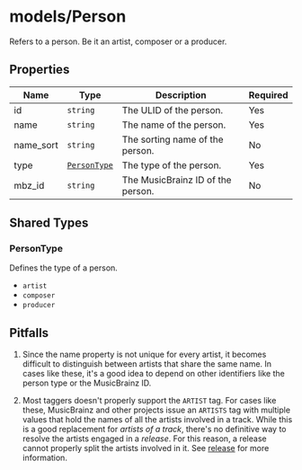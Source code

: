 # models/Person

Refers to a person. Be it an artist, composer or a producer.

## Properties

| Name      | Type                        | Description                       | Required |
| --------- | --------------------------- | --------------------------------- | -------- |
| id        | `string`                    | The ULID of the person.           | Yes      |
| name      | `string`                    | The name of the person.           | Yes      |
| name_sort | `string`                    | The sorting name of the person.   | No       |
| type      | [`PersonType`](#persontype) | The type of the person.           | Yes      |
| mbz_id    | `string`                    | The MusicBrainz ID of the person. | No       |

## Shared Types

### PersonType

Defines the type of a person.

- `artist`
- `composer`
- `producer`

## Pitfalls

1. Since the name property is not unique for every artist, it becomes difficult to distinguish between artists that share the same name. In cases like these, it's a good idea to depend on other identifiers like the person type or the MusicBrainz ID.

2. Most taggers doesn't properly support the `ARTIST` tag. For cases like these, MusicBrainz and other projects issue an `ARTISTS` tag with multiple values that hold the names of all the artists involved in a track. While this is a good replacement for _artists of a track_, there's no definitive way to resolve the artists engaged in a _release_. For this reason, a release cannot properly split the artists involved in it. See [release](./release.md#pitfalls) for more information.
